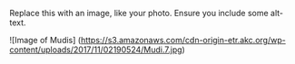 Replace this with an image, like your photo. Ensure you include some alt-text.

![Image of Mudis] (https://s3.amazonaws.com/cdn-origin-etr.akc.org/wp-content/uploads/2017/11/02190524/Mudi.7.jpg)
